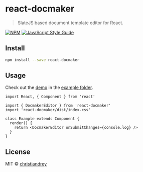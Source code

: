 # react-docmaker

> SlateJS based document template editor for React.

[![NPM](https://img.shields.io/npm/v/react-docmaker.svg)](https://www.npmjs.com/package/react-docmaker) [![JavaScript Style Guide](https://img.shields.io/badge/code_style-standard-brightgreen.svg)](https://standardjs.com)

## Install

```bash
npm install --save react-docmaker
```

## Usage

Check out the [demo](https://christiandrey.github.io/react-docmaker/) in the [example folder](https://github.com/christiandrey/react-docmaker/tree/main/example).

```tsx
import React, { Component } from 'react'

import { DocmakerEditor } from 'react-docmaker'
import 'react-docmaker/dist/index.css'

class Example extends Component {
  render() {
    return <DocmakerEditor onSubmitChanges={console.log} />
  }
}
```

## License

MIT © [christiandrey](https://github.com/christiandrey)
